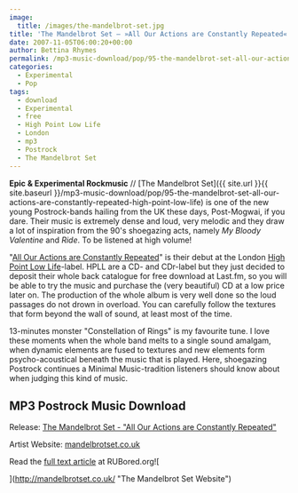 ```yaml
---
image:
  title: /images/the-mandelbrot-set.jpg
title: 'The Mandelbrot Set – »All Our Actions are Constantly Repeated« (High Point Low Life)'
date: 2007-11-05T06:00:20+00:00
author: Bettina Rhymes
permalink: /mp3-music-download/pop/95-the-mandelbrot-set-all-our-actions-are-constantly-repeated-high-point-low-life
categories:
  - Experimental
  - Pop
tags:
  - download
  - Experimental
  - free
  - High Point Low Life
  - London
  - mp3
  - Postrock
  - The Mandelbrot Set
---
```

**Epic & Experimental Rockmusic** // [The Mandelbrot Set]({{ site.url }}{{ site.baseurl }}/mp3-music-download/pop/95-the-mandelbrot-set-all-our-actions-are-constantly-repeated-high-point-low-life) is one of the new young Postrock-bands hailing from the UK these days, Post-Mogwai, if you dare. Their music is extremely dense and loud, very melodic and they draw a lot of inspiration from the 90's shoegazing acts, namely _My Bloody Valentine_ and _Ride_. To be listened at high volume!<!--more-->

<!--adsense-->

"[All Our Actions are Constantly Repeated](http://www.last.fm/music/Mandelbrot+Set/All+Our+Actions+Are+Constantly+Repeated "All Our Actions are Constantly Repeated @ Last.fm")" is their debut at the London [High Point Low Life](http://highpointlowlife.com/ "High Point Low Life Website")-label. HPLL are a CD- and CDr-label but they just decided to deposit their whole back catalogue for free download at Last.fm, so you will be able to try the music and purchase the (very beautiful) CD at a low price later on. The production of the whole album is very well done so the loud passages do not drown in overload. You can carefully follow the textures that form beyond the wall of sound, at least most of the time.

13-minutes monster "Constellation of Rings" is my favourite tune. I love these moments when the whole band melts to a single sound amalgam, when dynamic elements are fused to textures and new elements form psycho-acoustical beneath the music that is played. Here, shoegazing Postrock continues a Minimal Music-tradition listeners should know about when judging this kind of music.

## MP3 Postrock Music Download

Release: [The Mandelbrot Set - "All Our Actions are Constantly Repeated"](http://www.last.fm/music/Mandelbrot+Set/All+Our+Actions+Are+Constantly+Repeated "All Our Actions are Constantly Repeated @ Last.fm")
  
Artist Website: [mandelbrotset.co.uk](http://mandelbrotset.co.uk/ "The Mandelbrot Set Website")

Read the [full text article](http://rubored.wordpress.com/2007/10/28/the-mandelbrot-set-all-our-actions-are-constantly-repeated-high-point-low-life/ "Full Text Article @ RUBored.org") at RUBored.org![
  
](http://mandelbrotset.co.uk/ "The Mandelbrot Set Website")